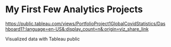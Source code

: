 # My First Few Analytics Projects

https://public.tableau.com/views/PortfolioProject1GlobalCovidStatistics/Dashboard1?:language=en-US&:display_count=n&:origin=viz_share_link

Visualized data with Tableau public
